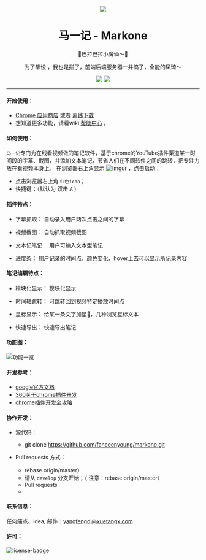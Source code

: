 <p align="center"><img src="https://audionetwork.oss-cn-beijing.aliyuncs.com/news.png" /></p>
<h1 align="center">马一记 - Markone</h1>
<p align="center">🦋巴拉巴拉小魔仙～🦋</p>
<p align="center">为了毕设 ，我也是拼了，前端后端服务器一并搞了，全能的凤琦～</p>
<p align="center">
   <a href="https://github.com/fanceenyoung/markone/releases"><img src="https://audionetwork.oss-cn-beijing.aliyuncs.com/pagedemo.png"></a>
   <a target="_blank" href="http://www.baidu.com"><img src="https://img.shields.io/badge/website-_simpread.ksria.com-1DBA90.svg"></a>
</p>

***

#### 开始使用：
* [Chrome 应用商店](https://audionetwork.oss-cn-beijing.aliyuncs.com/news.png) 或者 [离线下载](https://audionetwork.oss-cn-beijing.aliyuncs.com/news.png)
* 想知道更多功能，请看wiki [帮助中心](https://github.com/fanceenyoung/markone/wiki) 。

#### 如何使用：
`马一记`专门为在线看视频做的笔记软件，基于chrome的YouTube插件渠道某一时间段的字幕、截图，并添加文本笔记，节省人们在不同软件之间的跳转，把专注力放在看视频本身上。
在浏览器右上角显示 ![Imgur](https://audionetwork.oss-cn-beijing.aliyuncs.com/icon_small.png) ，点击启动：
- 点击浏览器右上角 `红色icon`；
- 快捷键；（默认为 双击 <kbd>A</kbd> )

#### 插件特点：
- 字幕抓取：
  自动录入用户两次点击之间的字幕

- 视频截图：
  自动抓取视频截图

- 文本记笔记：
  用户可输入文本型笔记

- 进度条：
  用户记录的时间点，颜色变化，hover上去可以显示所记录内容

#### 笔记编辑特点：
- 模块化显示：
  模块化显示

- 时间轴跳转：
  可跳转回到视频特定播放时间点

- 星标显示：
  给某一条文字加星🌟，几种浏览星标文本

- 快速导出：
  快速导出笔记

#### 功能图：
![功能一览](https://audionetwork.oss-cn-beijing.aliyuncs.com/mayiji.png)

#### 开发参考：
* [google官方文档](https://developer.chrome.com/extensions/getstarted)
* [360关于chrome插件开发](http://open.chrome.360.cn/extension_dev/overview.html)
* [chrome插件开发全攻略](https://www.cnblogs.com/liuxianan/p/chrome-plugin-develop.html)

#### 协作开发：
- 源代码：
  * git clone https://github.com/fanceenyoung/markone.git

- Pull requests 方式：
  * rebase origin/master）
  * 请从 `develop` 分支开始；（ 注意：rebase origin/master）
  * Pull requests
  *

#### 联系信息：
任何痛点、idea, 邮件：yangfengqi@xuetangx.com

#### 许可：
[![license-badge]][license-link]

<!-- Link -->
[www-badge]:        https://img.shields.io/badge/website-_simpread.ksria.com-1DBA90.svg
[version-badge]:    https://img.shields.io/badge/lastest_version-1.1.1-blue.svg
[version-link]:     https://github.com/fanceenyoung/markone/releases
[chrome-badge]:     https://img.shields.io/badge/download-_chrome_webstore-brightgreen.svg
[chrome-link]:      https://github.com/fanceenyoung/markone/releases
[offline-badge]:    https://img.shields.io/badge/download-_crx-brightgreen.svg
[license-badge]:    https://img.shields.io/github/license/mashape/apistatus.svg
[license-link]:     https://opensource.org/licenses/MIT
